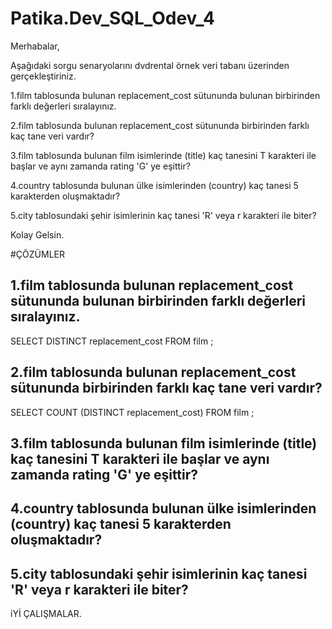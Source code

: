 # Patika.Dev_SQL_Odev_4

Merhabalar,

Aşağıdaki sorgu senaryolarını dvdrental örnek veri tabanı üzerinden gerçekleştiriniz.

1.film tablosunda bulunan replacement_cost sütununda bulunan birbirinden farklı değerleri sıralayınız.

2.film tablosunda bulunan replacement_cost sütununda birbirinden farklı kaç tane veri vardır?

3.film tablosunda bulunan film isimlerinde (title) kaç tanesini T karakteri ile başlar ve aynı zamanda rating 'G' ye eşittir?

4.country tablosunda bulunan ülke isimlerinden (country) kaç tanesi 5 karakterden oluşmaktadır?

5.city tablosundaki şehir isimlerinin kaç tanesi 'R' veya r karakteri ile biter?

Kolay Gelsin.

#ÇÖZÜMLER

## 1.film tablosunda bulunan replacement_cost sütununda bulunan birbirinden farklı değerleri sıralayınız.

SELECT DISTINCT replacement_cost FROM film ;

## 2.film tablosunda bulunan replacement_cost sütununda birbirinden farklı kaç tane veri vardır?

SELECT COUNT (DISTINCT replacement_cost) FROM film ;

## 3.film tablosunda bulunan film isimlerinde (title) kaç tanesini T karakteri ile başlar ve aynı zamanda rating 'G' ye eşittir?



## 4.country tablosunda bulunan ülke isimlerinden (country) kaç tanesi 5 karakterden oluşmaktadır?



## 5.city tablosundaki şehir isimlerinin kaç tanesi 'R' veya r karakteri ile biter?



iYİ ÇALIŞMALAR.
